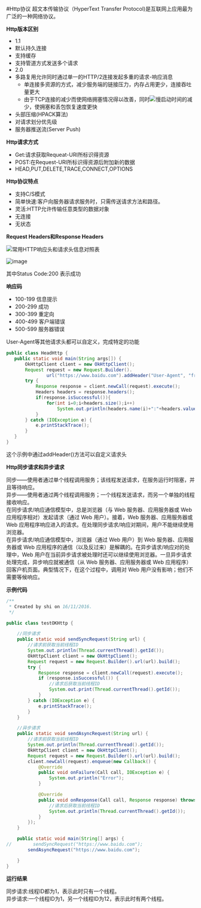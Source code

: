 #Http协议
超文本传输协议（HyperText Transfer Protocol)是互联网上应用最为广泛的一种网络协议。


**Http版本区别**
 * 1.1
  * 默认持久连接
  * 支持缓存
  * 支持管道方式发送多个请求
 * 2.0
  * 多路复用允许同时通过单一的HTTP/2连接发起多重的请求-响应消息
    * 单连接多资源的方式，减少服务端的链接压力，内存占用更少，连接吞吐量更大
    * 由于TCP连接的减少而使网络拥塞情况得以改善，同时![慢启动](http://blog.csdn.net/wykwdy007/article/details/6720254)时间的减少，使拥塞和丢包恢复速度更快
  * 头部压缩(HPACK算法)
  * 对请求划分优先级
  * 服务器推送流(Server Push)

**Http请求方式**
 * Get:请求获取Requeat-URI所标识得资源
 * POST:在Request-URI所标识得资源后附加新的数据
 * HEAD,PUT,DELETE,TRACE,CONNECT,OPTIONS
 
**Http协议特点**
 * 支持C/S模式
 * 简单快速:客户向服务器请求服务时，只需传送请求方法和路径。
 * 灵活:HTTP允许传输任意类型的数据对象
 * 无连接
 * 无状态
 
**Request Headers和Response Headers**
 
 ![常用HTTP响应头和请求头信息对照表](http://tools.jb51.net/table/http_header)
 
 ![image](https://github.com/shishengjia/Android-NetworkArchitecture-Design/blob/master/Headers.jpg)
 
 其中Status Code:200 表示成功
 
 **响应码**
  * 100-199 信息提示
  * 200-299 成功
  * 300-399 重定向
  * 400-499 客户端错误
  * 500-599 服务器错误
 
 User-Agent等其他请求头都可以自定义，完成特定的功能
 
 ```java
 public class HeadHttp {
    public static void main(String args[]) {
        OkHttpClient client = new OkHttpClient();
        Request request = new Request.Builder().
                url("https://www.baidu.com").addHeader("User-Agent", "from shishengjia").build();
        try {
            Response response = client.newCall(request).execute();
            Headers headers = response.headers();
            if(response.isSuccessful()){
                for(int i=0;i<headers.size();i++)
                    System.out.println(headers.name(i)+":"+headers.value(i));//打印响应头
            }
        } catch (IOException e) {
            e.printStackTrace();
        }
    }
}
 ```
 这个示例中通过addHeader()方法可以自定义请求头
 
**Http同步请求和异步请求**
 
同步——使用者通过单个线程调用服务；该线程发送请求，在服务运行时阻塞，并且等待响应。<br>
异步——使用者通过两个线程调用服务；一个线程发送请求，而另一个单独的线程接收响应。<br>
在同步请求/响应通信模型中，总是浏览器（与 Web 服务器、应用服务器或 Web 应用程序相对）发起请求（通过 Web 用户）。接着，Web 服务器、应用服务器或  Web 应用程序响应进入的请求。在处理同步请求/响应对期间，用户不能继续使用浏览器。<br>
在异步请求/响应通信模型中，浏览器（通过 Web 用户）到 Web 服务器、应用服务器或 Web 应用程序的通信（以及反过来）是解耦的。在异步请求/响应对的处理中，Web 用户在当前异步请求被处理时还可以继续使用浏览器。一旦异步请求处理完成，异步响应就被通信（从 Web 服务器、应用服务器或 Web 应用程序）回客户机页面。典型情况下，在这个过程中，调用对 Web 用户没有影响；他们不需要等候响应。

**示例代码**

```java
/**
 * Created by shi on 16/11/2016.
 */

public class testOKHttp {

    //同步请求
    public static void sendSyncRequest(String url) {
        //请求前获取当前线程ID
        System.out.println(Thread.currentThread().getId());
        OkHttpClient client = new OkHttpClient();
        Request request = new Request.Builder().url(url).build();
        try {
            Response response = client.newCall(request).execute();
            if (response.isSuccessful()) {
                //请求后获取当前线程ID
                System.out.print(Thread.currentThread().getId());
            }
        } catch (IOException e) {
            e.printStackTrace();
        }
    }

    //异步请求
    public static void sendAsyncRequest(String url) {
        //请求前获取当前线程ID
        System.out.println(Thread.currentThread().getId());
        OkHttpClient client = new OkHttpClient();
        Request request = new Request.Builder().url(url).build();
        client.newCall(request).enqueue(new Callback() {
            @Override
            public void onFailure(Call call, IOException e) {
                System.out.println("Error");
            }

            @Override
            public void onResponse(Call call, Response response) throws IOException {
                //请求后获取当前线程ID
                System.out.println(Thread.currentThread().getId());
            }
        });
    }

    public static void main(String[] args) {
//        sendSyncRequest("https://www.baidu.com");
        sendAsyncRequest("https://www.baidu.com");

    }
}
```
**运行结果**

同步请求:线程ID都为1，表示此时只有一个线程。<br>
异步请求:一个线程ID为1，另一个线程ID为12，表示此时有两个线程。



